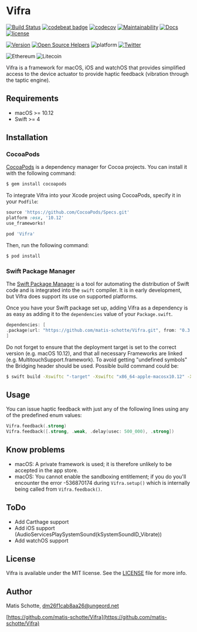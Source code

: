 # Vifra

[![Build Status](https://travis-ci.org/matis-schotte/Vifra.svg?branch=develop)](https://travis-ci.org/matis-schotte/Vifra)
[![codebeat badge](https://codebeat.co/badges/d4b387f7-639d-4c96-b6d3-13538bb8151c)](https://codebeat.co/projects/github-com-matis-schotte-vifra-develop)
[![codecov](https://codecov.io/gh/matis-schotte/Vifra/branch/develop/graph/badge.svg)](https://codecov.io/gh/matis-schotte/Vifra)
[![Maintainability](https://api.codeclimate.com/v1/badges/ef99565e7d56efc70b4b/maintainability)](https://codeclimate.com/github/matis-schotte/Vifra/maintainability)
[![Docs](https://matis-schotte.github.io/Vifra/badge.svg)](https://matis-schotte.github.io/Vifra/)
[![license](https://img.shields.io/github/license/matis-schotte/Vifra.svg)](./LICENSE)

[![Version](https://img.shields.io/cocoapods/v/Vifra.svg)](http://cocoapods.org/pods/Vifra)
[![Open Source Helpers](https://www.codetriage.com/matis-schotte/vifra/badges/users.svg)](https://www.codetriage.com/matis-schotte/vifra)
![platform](https://img.shields.io/badge/platform-macOS%20%7C%20iOS%20%7C%20watchOS-lightgrey.svg)
[![Twitter](https://img.shields.io/badge/twitter-@matis_schotte-blue.svg)](http://twitter.com/matis_schotte)

![Ethereum](https://img.shields.io/badge/ethereum-0x25C93954ad65f1Bb5A1fd70Ec33f3b9fe72e5e58-yellowgreen.svg)
![Litecoin](https://img.shields.io/badge/litecoin-MPech47X9GjaatuV4sQsEzoMwGMxKzdXaH-lightgrey.svg)

Vifra is a framework for macOS, iOS and watchOS that provides simplified access to the device actuator to provide haptic feedback (vibration through the taptic engine).

## Requirements
- macOS >= 10.12
- Swift >= 4

## Installation
### CocoaPods

[CocoaPods](http://cocoapods.org) is a dependency manager for Cocoa projects. You can install it with the following command:

```bash
$ gem install cocoapods
```

To integrate Vifra into your Xcode project using CocoaPods, specify it in your `Podfile`:

```ruby
source 'https://github.com/CocoaPods/Specs.git'
platform :osx, '10.12'
use_frameworks!

pod 'Vifra'
```

Then, run the following command:

```bash
$ pod install
```

### Swift Package Manager

The [Swift Package Manager](https://swift.org/package-manager/) is a tool for automating the distribution of Swift code and is integrated into the `swift` compiler. It is in early development, but Vifra does support its use on supported platforms.

Once you have your Swift package set up, adding Vifra as a dependency is as easy as adding it to the `dependencies` value of your `Package.swift`.

```swift
dependencies: [
.package(url: "https://github.com/matis-schotte/Vifra.git", from: "0.3.0")
]
```

Do not forget to ensure that the deployment target is set to the correct version (e.g. macOS 10.12), and that all necessary Frameworks are linked (e.g. MultitouchSupport.framework). To avoid getting "undefined symbols" the Bridging header should be used. Possible build command could be:

```bash
$ swift build -Xswiftc "-target" -Xswiftc "x86_64-apple-macosx10.12" -Xswiftc "-import-objc-header" -Xswiftc ".build/checkouts/Vifra.git-6919244937016367571/Vifra/Vifra-Bridging-Header.h" -Xlinker -F/System/Library/PrivateFrameworks -Xlinker -lMultitouchSupport && swift run
```

[//]: # (Manual)

## Usage
You can issue haptic feedback with just any of the following lines using any of the predefined enum values:
```swift
Vifra.feedback(.strong)
Vifra.feedback([.strong, .weak, .delay(usec: 500_000), .strong])
```

[//]: # (Example: See the example project snside the `examples/` folder.)

## Know problems
- macOS: A private framework is used; it is therefore unlikely to be accepted in the app store.
- macOS: You cannot enable the sandboxing entitlement; if you do you'll encounter the error -536870174 during `Vifra.setup()` which is internally being called from `Vifra.feedback()`.

## ToDo
- Add Carthage support
- Add iOS support (AudioServicesPlaySystemSound(kSystemSoundID_Vibrate))
- Add watchOS support

[//]: # (Donations: ETH, XMR, BTC, LTC welcome.)

## License
Vifra is available under the MIT license. See the [LICENSE](https://github.com/matis-schotte/Vifra/blob/develop/LICENSE) file for more info.

## Author
Matis Schotte, [dm26f1cab8aa26@ungeord.net](mailto:dm26f1cab8aa26@ungeord.net)

[https://github.com/matis-schotte/Vifra](https://github.com/matis-schotte/Vifra)
